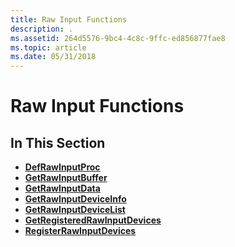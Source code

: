 ```yaml
---
title: Raw Input Functions
description: .
ms.assetid: 264d5576-9bc4-4c8c-9ffc-ed856877fae8
ms.topic: article
ms.date: 05/31/2018
---
```


# Raw Input Functions

## In This Section

-   [**DefRawInputProc**](https://msdn.microsoft.com/en-us/library/ms645594(v=VS.85).aspx)
-   [**GetRawInputBuffer**](https://msdn.microsoft.com/en-us/library/ms645595(v=VS.85).aspx)
-   [**GetRawInputData**](https://msdn.microsoft.com/en-us/library/ms645596(v=VS.85).aspx)
-   [**GetRawInputDeviceInfo**](https://msdn.microsoft.com/en-us/library/ms645597(v=VS.85).aspx)
-   [**GetRawInputDeviceList**](https://msdn.microsoft.com/en-us/library/ms645598(v=VS.85).aspx)
-   [**GetRegisteredRawInputDevices**](https://msdn.microsoft.com/en-us/library/ms645599(v=VS.85).aspx)
-   [**RegisterRawInputDevices**](https://msdn.microsoft.com/en-us/library/ms645600(v=VS.85).aspx)

 

 




